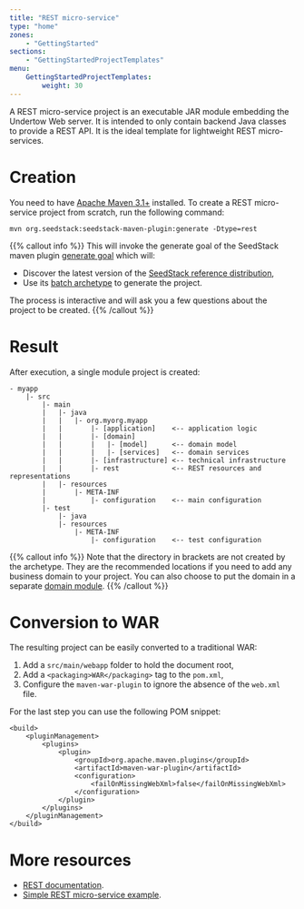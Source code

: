 ```yaml
---
title: "REST micro-service"
type: "home"
zones:
    - "GettingStarted"
sections:
    - "GettingStartedProjectTemplates"
menu:
    GettingStartedProjectTemplates:
        weight: 30
---
```


A REST micro-service project is an executable JAR module embedding the Undertow Web server. It is intended to only contain
backend Java classes to provide a REST API. It is the ideal template for lightweight REST micro-services.

# Creation

You need to have [Apache Maven 3.1+](https://maven.apache.org/) installed. 
To create a REST micro-service project from scratch, run the following command:

```plain
mvn org.seedstack:seedstack-maven-plugin:generate -Dtype=rest
```

{{% callout info %}}
This will invoke the generate goal of the SeedStack maven plugin [generate goal](/docs/seed/maven-plugin/generate/) which will:

* Discover the latest version of the [SeedStack reference distribution](/getting-started/distribution),
* Use its [batch archetype](http://search.maven.org/#search%7Cga%7C1%7Cg%3A%22org.seedstack%22%20a%3A%22rest-archetype%22) to generate the project.

The process is interactive and will ask you a few questions about the project to be created.
{{% /callout %}}

# Result

After execution, a single module project is created:

```plain
- myapp
    |- src
        |- main
        |   |- java
        |   |   |- org.myorg.myapp
        |   |       |- [application]    <-- application logic
        |   |       |- [domain]
        |   |       |   |- [model]      <-- domain model
        |   |       |   |- [services]   <-- domain services
        |   |       |- [infrastructure] <-- technical infrastructure
        |   |       |- rest             <-- REST resources and representations
        |   |- resources
        |       |- META-INF
        |           |- configuration    <-- main configuration
        |- test
            |- java
            |- resources
                |- META-INF
                    |- configuration    <-- test configuration
```

{{% callout info %}}
Note that the directory in brackets are not created by the archetype. They are the recommended locations if you need
to add any business domain to your project. You can also choose to put the domain in a separate [domain module](../domain).
{{% /callout %}}

# Conversion to WAR

The resulting project can be easily converted to a traditional WAR:

1. Add a `src/main/webapp` folder to hold the document root,
2. Add a `<packaging>WAR</packaging>` tag to the `pom.xml`,
3. Configure the `maven-war-plugin` to ignore the absence of the `web.xml` file.

For the last step you can use the following POM snippet:

    <build>
        <pluginManagement>
            <plugins>
                <plugin>
                    <groupId>org.apache.maven.plugins</groupId>
                    <artifactId>maven-war-plugin</artifactId>
                    <configuration>
                        <failOnMissingWebXml>false</failOnMissingWebXml>
                    </configuration>
                </plugin>
            </plugins>
        </pluginManagement>
    </build>

# More resources

* [REST documentation](/docs/seed/manual/rest).
* [Simple REST micro-service example](https://github.com/seedstack/catalog-microservice-sample).

